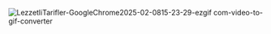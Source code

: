![LezzetliTarifler-GoogleChrome2025-02-0815-23-29-ezgif com-video-to-gif-converter](https://github.com/user-attachments/assets/738fd9c1-57cd-416f-be94-9775cc77ad7e)
